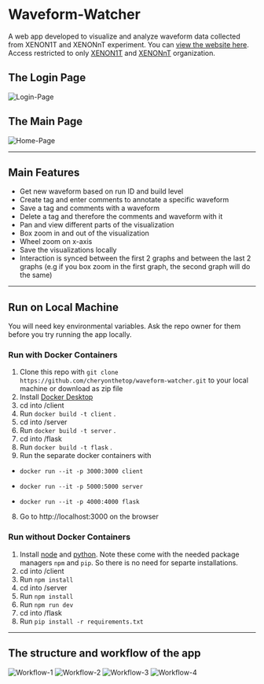 # Waveform-Watcher

A web app developed to visualize and analyze waveform data collected from XENON1T and XENONnT experiment. You can [view the website here](https://waveform-watcher.azurewebsites.net/). Access restricted to only [XENON1T](https://github.com/XENON1T) and [XENONnT](https://github.com/XENONnT) organization.

## The Login Page

![Login-Page](https://github.com/cheryonthetop/waveform-watcher/blob/master/images/login.PNG)

## The Main Page

![Home-Page](https://github.com/cheryonthetop/waveform-watcher/blob/master/images/Home.PNG)

---

## Main Features

- Get new waveform based on run ID and build level
- Create tag and enter comments to annotate a specific waveform
- Save a tag and comments with a waveform
- Delete a tag and therefore the comments and waveform with it
- Pan and view different parts of the visualization
- Box zoom in and out of the visualization
- Wheel zoom on x-axis
- Save the visualizations locally
- Interaction is synced between the first 2 graphs and between the last 2 graphs (e.g if you box zoom in the first graph, the second graph will do the same)

---

## Run on Local Machine

You will need key environmental variables. Ask the repo owner for them before you try running the app locally.

### Run with Docker Containers

1. Clone this repo with `git clone https://github.com/cheryonthetop/waveform-watcher.git` to your local machine or download as zip file
1. Install [Docker Desktop](https://www.docker.com/products/docker-desktop)
1. cd into /client
1. Run `docker build -t client` .
1. cd into /server
1. Run `docker build -t server` .
1. cd into /flask
1. Run `docker build -t flask` .
1. Run the separate docker containers with

- `docker run --it -p 3000:3000 client`

- `docker run --it -p 5000:5000 server`

- `docker run --it -p 4000:4000 flask`

8. Go to http://localhost:3000 on the browser

### Run without Docker Containers

1. Install [node](https://nodejs.org/en/download/) and [python](https://www.python.org/downloads/). Note these come with the needed package managers `npm` and `pip`. So there is no need for separte installations.
1. cd into /client
1. Run `npm install`
1. cd into /server
1. Run `npm install`
1. Run `npm run dev`
1. cd into /flask
1. Run `pip install -r requirements.txt`

---

## The structure and workflow of the app

![Workflow-1](https://github.com/cheryonthetop/waveform-watcher/blob/master/images/workflow/workflow-1.jpg)
![Workflow-2](https://github.com/cheryonthetop/waveform-watcher/blob/master/images/workflow/workflow-2.jpg)
![Workflow-3](https://github.com/cheryonthetop/waveform-watcher/blob/master/images/workflow/workflow-3.jpg)
![Workflow-4](https://github.com/cheryonthetop/waveform-watcher/blob/master/images/workflow/workflow-4.jpg)
